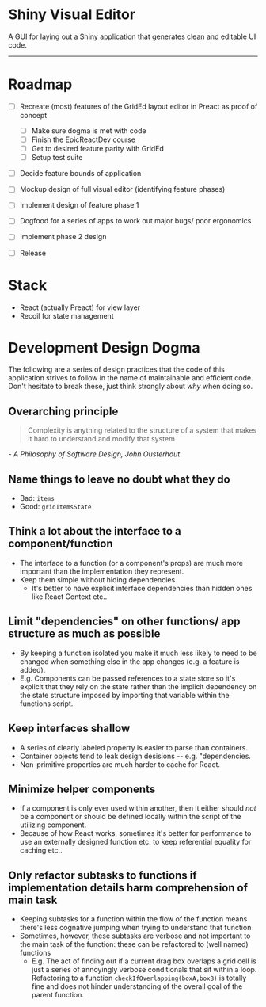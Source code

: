 # Shiny Visual Editor

A GUI for laying out a Shiny application that generates clean and editable UI code. 

--- 

# Roadmap

- [ ] Recreate (most) features of the GridEd layout editor in Preact as proof of concept
  - [ ] Make sure dogma is met with code
  - [ ] Finish the EpicReactDev course
  - [ ] Get to desired feature parity with GridEd
  - [ ] Setup test suite
- [ ] Decide feature bounds of application
- [ ] Mockup design of full visual editor (identifying feature phases)
- [ ] Implement design of feature phase 1
- [ ] Dogfood for a series of apps to work out major bugs/ poor ergonomics
- [ ] Implement phase 2 design
- [ ] Release


# Stack
- React (actually Preact) for view layer
- Recoil for state management
  

# Development Design Dogma

The following are a series of design practices that the code of this application strives to follow in the name of maintainable and efficient code. Don't hesitate to break these, just think strongly about _why_ when doing so. 


## Overarching principle

> Complexity is anything related to the structure of a system that makes it hard to understand and modify that system

_- A Philosophy of Software Design, John Ousterhout_

## Name things to leave no doubt what they do
- Bad: `items`
- Good: `gridItemsState`

## Think a lot about the interface to a component/function
- The interface to a function (or a component's props) are much more important than the implementation they represent.
- Keep them simple without hiding dependencies 
  - It's better to have explicit interface dependencies than hidden ones like React Context etc.. 

## Limit "dependencies" on other functions/ app structure as much as possible
- By keeping a function isolated you make it much less likely to need to be changed when something else in the app changes (e.g. a feature is added).
- E.g. Components can be passed references to a state store so it's explicit that they rely on the state rather than the implicit dependency on the state structure imposed by importing that variable within the functions script.

## Keep interfaces shallow
- A series of clearly labeled property is easier to parse than containers.
- Container objects tend to leak design desisions -- e.g. "dependencies.
- Non-primitive properties are much harder to cache for React.

## Minimize helper components 
- If a component is only ever used within another, then it either should _not_ be a component or should be defined locally within the script of the utilizing component.
- Because of how React works, sometimes it's better for performance to use an externally designed function etc. to keep referential equality for caching etc..
  
## Only refactor subtasks to functions if implementation details harm comprehension of main task
- Keeping subtasks for a function within the flow of the function means there's less cognative jumping when trying to understand that function
- Sometimes, however, these subtasks are verbose and not important to the main task of the function: these can be refactored to (well named) functions
  - E.g. The act of finding out if a current drag box overlaps a grid cell is just a series of annoyingly verbose conditionals that sit within a loop. Refactoring to a function `checkIfOverlapping(boxA,boxB)` is totally fine and does not hinder understanding of the overall goal of the parent function. 
  



